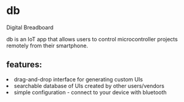 # db
Digital Breadboard

db is an IoT app that allows users to control microcontroller projects remotely from their smartphone.

## features:
<li>drag-and-drop interface for generating custom UIs   </li>
<li>searchable database of UIs created by other users/vendors   </li>
<li>simple configuration - connect to your device with bluetooth</li>
